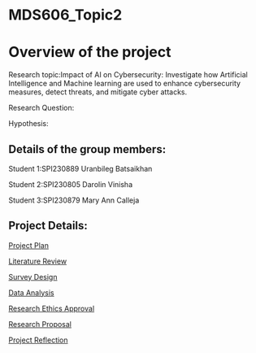 # MDS606_Topic2

# Overview of the project

Research topic:Impact of AI on Cybersecurity: Investigate how Artificial Intelligence and Machine learning are used to enhance cybersecurity measures, detect threats, and mitigate cyber attacks.

Research Question:


Hypothesis:

## Details of the group members:
Student 1:SPI230889 Uranbileg Batsaikhan

Student 2:SPI230805 Darolin Vinisha

Student 3:SPI230879 Mary Ann Calleja

## Project Details:
[Project Plan](./ProjectDetails.md)

[Literature Review](LiteratureReview.md)

[Survey Design](./SurveyDesign.md)

[Data Analysis](./DataAnalysis.md)

[Research Ethics Approval](./ResearchEthicsApproval.md)

[Research Proposal](./ResearchProposal.md)

[Project Reflection](./ProjectReflection.md)



